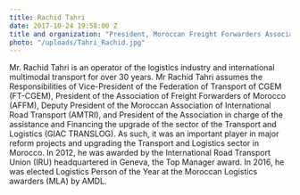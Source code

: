 ```yaml
---
title: Rachid Tahri
date: 2017-10-24 19:58:00 Z
title and organization: "President, Moroccan Freight Forwarders Association (AFFM)"
photo: "/uploads/Tahri_Rachid.jpg"
---
```

Mr. Rachid Tahri is an operator of the logistics industry and international multimodal transport for over 30 years. Mr Rachid Tahri assumes the Responsibilities of Vice-President of the Federation of Transport of CGEM (FT-CGEM), President of the Association of Freight Forwarders of Morocco (AFFM), Deputy President of the Moroccan Association of International Road Transport (AMTRI), and President of the Association in charge of the assistance and Financing the upgrade of the sector of the Transport and Logistics (GIAC TRANSLOG). As such, it was an important player in major reform projects and upgrading the Transport and Logistics sector in Morocco. In 2012, he was awarded by the International Road Transport Union (IRU) headquartered in Geneva, the Top Manager award. In 2016, he was elected Logistics Person of the Year at the Moroccan Logistics awarders (MLA) by AMDL.
